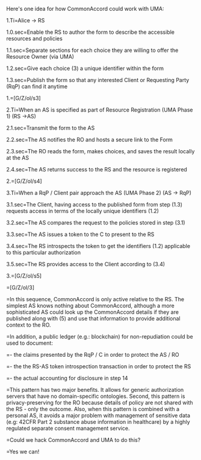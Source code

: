 Here's one idea for how CommonAccord could work with UMA:


1.Ti=Alice -> RS

1.0.sec=Enable the RS to author the form to describe the accessible resources and policies

1.1.sec=Separate sections for each choice they are willing to offer the Resource Owner (via UMA)

1.2.sec=Give each choice (3) a unique identifier within the form

1.3.sec=Publish the form so that any interested Client or Requesting Party (RqP) can find it anytime

1.=[G/Z/ol/s3]


2.Ti=When an AS is specified as part of Resource Registration (UMA Phase 1) (RS ->AS)

2.1.sec=Transmit the form to the AS

2.2.sec=The AS notifies the RO and hosts a secure link to the Form
 
2.3.sec=The RO reads the form, makes choices, and saves the result locally at the AS

2.4.sec=The AS returns success to the RS and the resource is registered

2.=[G/Z/ol/s4]


3.Ti=When a RqP / Client pair approach the AS (UMA Phase 2) (AS -> RqP)

3.1.sec=The Client, having access to the published form from step (1.3) requests access in terms of the locally unique identifiers (1.2)

3.2.sec=The AS compares the request to the policies stored in step (3.1)

3.3.sec=The AS issues a token to the C to present to the RS

3.4.sec=The RS introspects the token to get the identifiers (1.2) applicable to this particular authorization

3.5.sec=The RS provides access to the Client according to (3.4)

3.=[G/Z/ol/s5]

=[G/Z/ol/3]

=In this sequence, CommonAccord is only active relative to the RS. The simplest AS knows nothing about CommonAccord, although a more sophisticated AS could look up the CommonAccord details if they are published along with (5) and use that information to provide additional context to the RO.

=In addition, a public ledger (e.g.: blockchain) for non-repudiation could be used to document:

=- the claims presented by the RqP / C in order to protect the AS / RO

=- the the RS-AS token introspection transaction in order to protect the RS

=- the actual accounting for disclosure in step 14 

=This pattern has two major benefits. It allows for generic authorization servers that have no domain-specific ontologies. Second, this pattern is privacy-preserving for the RO because details of policy are not shared with the RS - only the outcome. Also, when this pattern is combined with a personal AS, it avoids a major problem with management of sensitive data (e.g: 42CFR Part 2  substance abuse information in healthcare) by a highly regulated separate consent management service.

=Could we hack CommonAccord and UMA to do this?
  
=Yes we can!